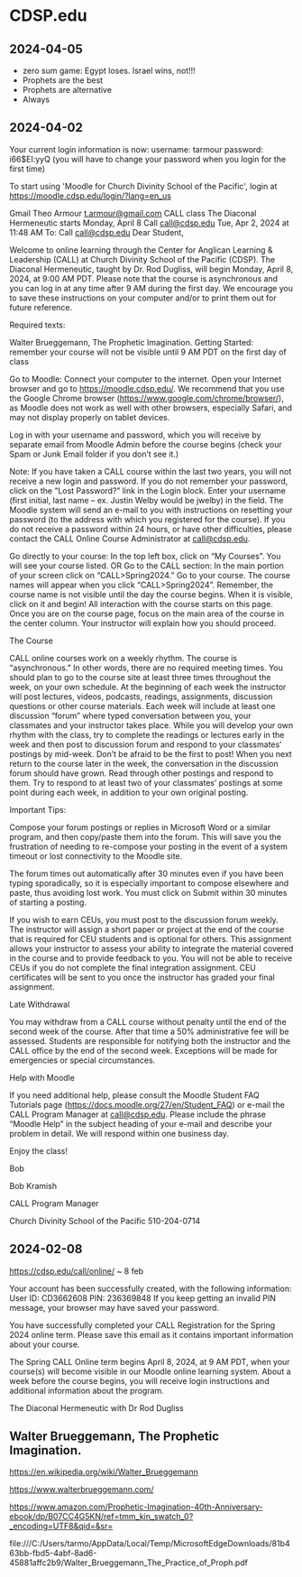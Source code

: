 # CDSP.edu


## 2024-04-05

* zero sum game: Egypt loses. Israel wins, not!!!
* Prophets are the best
* Prophets are alternative
* Always


## 2024-04-02

Your current login information is now:
username: tarmour
password: i66$EI:yyQ
(you will have to change your password
when you login for the first time)

To start using 'Moodle for Church Divinity School of the Pacific', login at
https://moodle.cdsp.edu/login/?lang=en_us


Gmail Theo Armour <t.armour@gmail.com>
CALL class The Diaconal Hermeneutic starts Monday, April 8
Call <call@cdsp.edu> Tue, Apr 2, 2024 at 11:48 AM
To: Call <call@cdsp.edu>
Dear Student,

Welcome to online learning through the Center for Anglican Learning & Leadership (CALL) at Church Divinity School of the Pacific (CDSP). The Diaconal Hermeneutic, taught by Dr. Rod Dugliss, will begin Monday, April 8, 2024, at 9:00 AM PDT. Please note that the course is asynchronous and you can log in at any time after 9 AM during the first day.
We encourage you to save these instructions on your computer and/or to print them out for future reference.

Required texts:

Walter Brueggemann, The Prophetic Imagination.
Getting Started: remember your course will not be visible until 9 AM PDT on the first day of class

Go to Moodle: Connect your computer to the internet. Open your Internet browser and go to https://moodle.cdsp.edu/. We recommend that you use the Google Chrome browser (https://www.google.com/chrome/browser/), as Moodle does not work as well with other browsers, especially Safari, and may not display properly on tablet devices.

Log in with your username and password, which you will receive by separate email from Moodle Admin before the course begins (check your Spam or Junk Email folder if you don’t see it.)

Note: If you have taken a CALL course within the last two years, you will not receive a new login and password.
If you do not remember your password, click on the “Lost Password?” link in the Login block. Enter your username (first initial, last name – ex. Justin Welby would be jwelby) in the field. The Moodle system will send an e-mail to you with instructions on resetting your password (to the address with which you registered for the course). If you do not receive a password within 24 hours, or have other difficulties, please contact the CALL Online Course Administrator at call@cdsp.edu.

Go directly to your course: In the top left box, click on “My Courses”. You will see your course listed.
OR Go to the CALL section: In the main portion of your screen click on “CALL>Spring2024.”
Go to your course. The course names will appear when you click “CALL>Spring2024”. Remember, the course name is not visible until the day the course begins. When it is visible, click on it and begin! All interaction with the course starts on this page. Once you are on the course page, focus on the main area of the course in the center column. Your instructor will explain how you should proceed.

The Course

CALL online courses work on a weekly rhythm. The course is “asynchronous.” In other words, there are no required meeting times. You should plan to go to the course site at least three times throughout the week, on your own schedule. At the beginning of each week the instructor will post lectures, videos, podcasts, readings, assignments, discussion questions or other course materials. Each week will include at least one discussion “forum” where typed conversation between you, your classmates and your instructor takes place. While you will develop your own rhythm with the class, try to complete the readings or lectures early in the week and then post to discussion forum and respond to your classmates’ postings by mid-week. Don’t be afraid to be the first to post! When you next return to the course later in the week, the conversation in the discussion forum should have grown. Read through other postings and respond to them. Try to respond to at least two of your classmates’ postings at some point during each week, in addition to your own original posting.

Important Tips:

Compose your forum postings or replies in Microsoft Word or a similar program, and then copy/paste them into the forum. This will save you the frustration of needing to re-compose your posting in the event of a system timeout or lost connectivity to the Moodle site.

The forum times out automatically after 30 minutes even if you have been typing sporadically, so it is especially important to compose elsewhere and paste, thus avoiding lost work. You must click on Submit within 30 minutes of starting a posting.

If you wish to earn CEUs, you must post to the discussion forum weekly. The instructor will assign a short paper or project at the end of the course that is required for CEU students and is optional for others. This assignment allows your instructor to assess your ability to integrate the material covered in the course and to provide feedback to you. You will not be able to receive CEUs if you do not complete the final integration assignment. CEU certificates will be sent to you once the instructor has graded your final assignment.

Late Withdrawal

You may withdraw from a CALL course without penalty until the end of the second week of the course. After that time a 50% administrative fee will be assessed. Students are responsible for notifying both the instructor and the CALL office by the end of the second week. Exceptions will be made for emergencies or special circumstances.

Help with Moodle

If you need additional help, please consult the Moodle Student FAQ Tutorials page (https://docs.moodle.org/27/en/Student_FAQ) or e-mail the CALL Program Manager at call@cdsp.edu. Please include the phrase “Moodle Help” in the subject heading of your e-mail and describe your problem in detail. We will respond within one business day.

Enjoy the class!

Bob

Bob Kramish

CALL Program Manager

Church Divinity School of the Pacific
510-204-0714


## 2024-02-08

https://cdsp.edu/call/online/ ~ 8 feb

Your account has been successfully created, with the following information: User ID: CD3662608 PIN: 236369848 If you keep getting an invalid PIN message, your browser may have saved your password.

You have successfully completed your CALL Registration for the Spring 2024 online term.
Please save this email as it contains important information about your course.


The Spring CALL Online term begins April 8, 2024, at 9 AM PDT, when your course(s) will become visible in our Moodle online learning system. About a week before the course begins, you will receive login instructions and additional information about the program.

The Diaconal Hermeneutic with Dr Rod Dugliss


## Walter Brueggemann, The Prophetic Imagination.

https://en.wikipedia.org/wiki/Walter_Brueggemann

https://www.walterbrueggemann.com/

https://www.amazon.com/Prophetic-Imagination-40th-Anniversary-ebook/dp/B07CC4G5KN/ref=tmm_kin_swatch_0?_encoding=UTF8&qid=&sr=

file:///C:/Users/tarmo/AppData/Local/Temp/MicrosoftEdgeDownloads/81b463bb-fbd5-4abf-8ad6-45881affc2b9/Walter_Brueggemann_The_Practice_of_Proph.pdf
